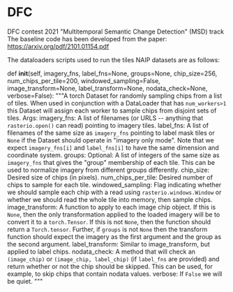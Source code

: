 # DFC
DFC contest 2021 "Multitemporal Semantic Change Detection" (MSD) track 
The baseline code has been developed from the paper: https://arxiv.org/pdf/2101.01154.pdf

The dataloaders scripts used to run the tiles NAIP datasets are as follows:

def __init__(self, imagery_fns, label_fns=None, groups=None, chip_size=256, num_chips_per_tile=200, windowed_sampling=False, image_transform=None, label_transform=None, nodata_check=None, verbose=False):
        """A torch Dataset for randomly sampling chips from a list of tiles. When used in conjunction with a DataLoader that has `num_workers>1` this Dataset will assign each worker to sample chips from disjoint sets of tiles.
        Args:
            imagery_fns: A list of filenames (or URLS -- anything that `rasterio.open()` can read) pointing to imagery tiles.
            label_fns: A list of filenames of the same size as `imagery_fns` pointing to label mask tiles or `None` if the Dataset should operate in "imagery only mode". Note that we expect `imagery_fns[i]` and `label_fns[i]` to have the same dimension and coordinate system.
            groups: Optional: A list of integers of the same size as `imagery_fns` that gives the "group" membership of each tile. This can be used to normalize imagery from different groups differently.
            chip_size: Desired size of chips (in pixels).
            num_chips_per_tile: Desired number of chips to sample for each tile.
            windowed_sampling: Flag indicating whether we should sample each chip with a read using `rasterio.windows.Window` or whether we should read the whole tile into memory, then sample chips.
            image_transform: A function to apply to each image chip object. If this is `None`, then the only transformation applied to the loaded imagery will be to convert it to a `torch.Tensor`. If this is not `None`, then the function should return a `Torch.tensor`. Further, if `groups` is not `None` then the transform function should expect the imagery as the first argument and the group as the second argument.
            label_transform: Similar to image_transform, but applied to label chips.
            nodata_check: A method that will check an `(image_chip)` or `(image_chip, label_chip)` (if `label_fns` are provided) and return whether or not the chip should be skipped. This can be used, for example, to skip chips that contain nodata values.
            verbose: If `False` we will be quiet.
        """

